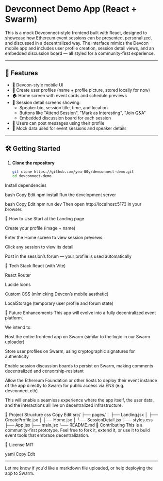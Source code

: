 # Devconnect Demo App (React + Swarm)

This is a mock Devconnect-style frontend built with React, designed to showcase how Ethereum event sessions can be presented, personalized, and discussed in a decentralized way. The interface mimics the Devcon mobile app and includes user profile creation, session detail views, and an embedded discussion board — all styled for a community-first experience.

---

## 🚀 Features

- 📱 Devcon-style mobile UI
- 👤 Create user profiles (name + profile picture, stored locally for now)
- 🏠 Home screen with event cards and schedule previews
- 📅 Session detail screens showing:
  - Speaker bio, session title, time, and location
  - Buttons like "Attend Session", "Mark as Interesting", "Join Q&A"
  - Embedded discussion board for each session
- 💬 Users can post messages using their profile
- 🧪 Mock data used for event sessions and speaker details

---

## 🛠️ Getting Started

1. **Clone the repository**
   ```bash
   git clone https://github.com/yea-80y/devconnect-demo.git
   cd devconnect-demo
Install dependencies

bash
Copy
Edit
npm install
Run the development server

bash
Copy
Edit
npm run dev
Then open http://localhost:5173 in your browser.

🧪 How to Use
Start at the Landing page

Create your profile (image + name)

Enter the Home screen to view session previews

Click any session to view its detail

Post in the session’s forum — your profile is used automatically

🧠 Tech Stack
React (with Vite)

React Router

Lucide Icons

Custom CSS (mimicking Devcon’s mobile aesthetic)

LocalStorage (temporary user profile and forum state)

🔮 Future Enhancements
This app will evolve into a fully decentralized event platform.

We intend to:

Host the entire frontend app on Swarm (similar to the logic in our Swarm uploader)

Store user profiles on Swarm, using cryptographic signatures for authenticity

Enable session discussion boards to persist on Swarm, making comments decentralized and censorship-resistant

Allow the Ethereum Foundation or other hosts to deploy their event instance of the app directly to Swarm for public access via ENS (e.g. devconnect.eth)

This will enable a seamless experience where the app itself, the user data, and the interactions all live on decentralized infrastructure.

📁 Project Structure
css
Copy
Edit
src/
├── pages/
│   ├── Landing.jsx
│   ├── CreateProfile.jsx
│   ├── Home.jsx
│   └── SessionDetail.jsx
├── styles.css
├── App.jsx
├── main.jsx
└── README.md
🤝 Contributing
This is a community-first prototype. Feel free to fork it, extend it, or use it to build event tools that embrace decentralization.

📜 License
MIT

yaml
Copy
Edit

---

Let me know if you'd like a markdown file uploaded, or help deploying the app to Swarm.
